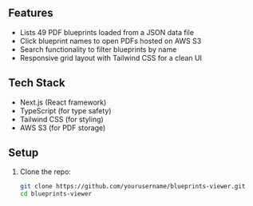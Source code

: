 ## Features

- Lists 49 PDF blueprints loaded from a JSON data file
- Click blueprint names to open PDFs hosted on AWS S3
- Search functionality to filter blueprints by name
- Responsive grid layout with Tailwind CSS for a clean UI

## Tech Stack

- Next.js (React framework)
- TypeScript (for type safety)
- Tailwind CSS (for styling)
- AWS S3 (for PDF storage)

## Setup

1. Clone the repo:
   ```bash
   git clone https://github.com/yourusername/blueprints-viewer.git
   cd blueprints-viewer